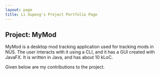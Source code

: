 ```yaml
---
layout: page
title: Li Xupeng's Project Portfolio Page
---
```


## Project: MyMod

MyMod is a desktop mod tracking application used for tracking mods in NUS. 
The user interacts with it using a CLI, and it has a GUI created with JavaFX. It is written in Java, and has about 10 kLoC.

Given below are my contributions to the project.
